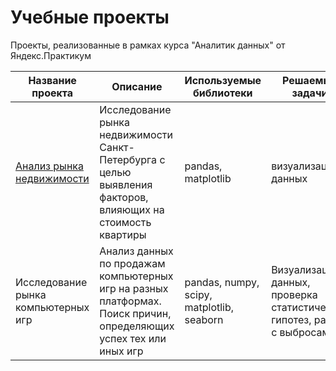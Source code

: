 # Учебные проекты
Проекты, реализованные в рамках курса "Аналитик данных" от Яндекс.Практикум

| Название проекта        | Описание           | Используемые библиотеки  | Решаемые задачи|
| ------------- | ------------- | ----- | ----- |
|[Анализ рынка недвижимости](https://github.com/pertsem/Educational-projects/tree/main/%D0%90%D0%BD%D0%B0%D0%BB%D0%B8%D0%B7%20%D1%80%D1%8B%D0%BD%D0%BA%D0%B0%20%D0%BD%D0%B5%D0%B4%D0%B2%D0%B8%D0%B6%D0%B8%D0%BC%D0%BE%D1%81%D1%82%D0%B8)|Исследование рынка недвижимости Санкт-Петербурга с целью выявления факторов, влияющих на стоимость квартиры|pandas, matplotlib|визуализация данных|
|Исследование рынка компьютерных игр|Анализ данных по продажам компьютерных игр на разных платформах. Поиск причин, определяющих успех тех или иных игр|pandas, numpy, scipy, matplotlib, seaborn| Визуализация данных, проверка статистических гипотез, работа с выбросами|

